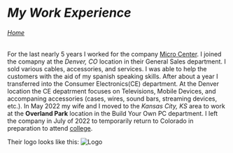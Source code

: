# _My Work Experience_
###### [Home](https://github.com/IanDowda/IT1000/blob/92764665ee41993cf10410b9cf014a494b4b9853/README.md)

For the last nearly 5 years I worked for the company [Micro Center](https://www.microcenter.com/). I joined the comapny at the _Denver, CO_ location in their General Sales department. I sold various cables, accessories, and services. I was able to help the customers with the aid of my spanish speaking skills. After about a year I transferred into the Consumer Electronics(CE) department. At the Denver location the CE depatrment focuses on Televisions, Mobile Devices, and accompaning accessories (cases, wires, sound bars, streaming devices, etc.). In May 2022 my wife and I moved to the _Kansas City, KS_ area to work at the **Overland Park** location in the Build Your Own PC department. I left the company in July of 2022 to temporarily return to Colorado in preparation to attend [college](https://github.com/IanDowda/IT1000/blob/fbd092a4deba3da73b6c15843d0b2ffd7b80383e/README.md).

Their logo looks like this:
![Logo](https://upload.wikimedia.org/wikipedia/commons/3/3e/Micro_Center_logo.svg)
